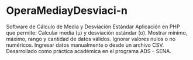 # OperaMediayDesviaci-n
Software de Cálculo de Media y Desviación Estándar  Aplicación en PHP que permite:  Calcular media (μ) y desviación estándar (σ).  Mostrar mínimo, máximo, rango y cantidad de datos válidos.  Ignorar valores nulos o no numéricos.  Ingresar datos manualmente o desde un archivo CSV.  Desarrollado como práctica académica en el programa ADS – SENA.
